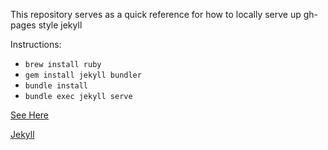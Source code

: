 This repository serves as a quick reference for how to locally serve up gh-pages style jekyll

Instructions:
- `brew install ruby`
- `gem install jekyll bundler`
- `bundle install`
- `bundle exec jekyll serve`

[See Here](https://willstall.github.io/gh_pages_jeykyll/)

[Jekyll](https://jekyllrb.com/docs/)
